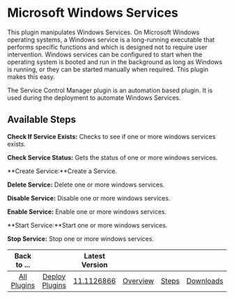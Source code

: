 
Microsoft Windows Services
==========================


This plugin manipulates Windows Services. On Microsoft Windows operating systems, a Windows service is a long-running executable that performs specific functions and which is designed not to require user intervention. Windows services can be configured to start when the operating system is booted and run in the background as long as Windows is running, or they can be started manually when required. This plugin makes this easy.


The Service Control Manager plugin is an automation based plugin. It is used during the deployment to automate Windows Services.



Available Steps
---------------


**Check If Service Exists:** Checks to see if one or more windows services exists.


**Check Service Status:** Gets the status of one or more windows services.


**Create Service:**Create a Service.


**Delete Service:** Delete one or more windows services.


**Disable Service:** Disable one or more windows services.


**Enable Service:** Enable one or more windows services.


**Start Service:**Start one or more windows services.


**Stop Service:** Stop one or more windows services.





|Back to ...||Latest Version||||
| :---: | :---: | :---: | :---: | :---: | :---: |
|[All Plugins](../../index.md)|[Deploy Plugins](../README.md)|[11.1126866](https://raw.githubusercontent.com/UrbanCode/IBM-UCD-PLUGINS/main/files/ServiceControlManager/ucd-ServiceControlManager-11.1126866.zip)|[Overview](overview.md)|[Steps](steps.md)|[Downloads](downloads.md)|
